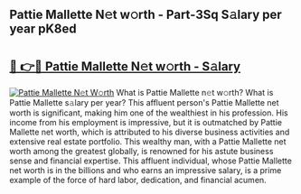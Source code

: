 ## Pattie Mallette N𝚎t w𝚘rth - Part-3Sq S𝚊lary per year pK8ed

# <h2><a href="http://gc1bkd.nevu.top/?p=Pattie+Mallette">🔗 👉🔴 Pattie Mallette N𝚎t w𝚘rth - S𝚊lary</a></h2>

[![Pattie Mallette N𝚎t W𝚘rth](https://i.imgur.com/Oavwk0R.jpeg)](http://gc1bkd.nevu.top/?p=Pattie+Mallette)
What is Pattie Mallette n𝚎t w𝚘rth? What is Pattie Mallette s𝚊lary per year?
This affluent person's Pattie Mallette net worth is significant, making him one of the wealthiest in his profession. His income from his employment is impressive, but it is outmatched by Pattie Mallette net worth, which is attributed to his diverse business activities and extensive real estate portfolio. This wealthy man, with a Pattie Mallette net worth among the greatest globally, is renowned for his astute business sense and financial expertise. This affluent individual, whose Pattie Mallette net worth is in the billions and who earns an impressive salary, is a prime example of the force of hard labor, dedication, and financial acumen.
